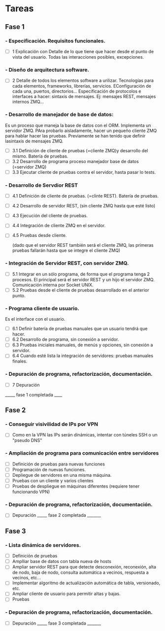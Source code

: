 
# Tareas
## Fase 1

### - Especificación. Requisitos funcionales.
- [ ] 1 Explicación con Detalle de lo que tiene que hacer desde el punto de vista del usuario. Todas las interacciones posibles, excepciones.
	
### - Diseño de arquitectura software.
- [ ] 2 Detalle de todos los elementos software a urilizar. Tecnologías para cada elementos, frameworks, librerías, servicios. EConfiguración de cada una, puertos, directorios... Especificación de protocolos e interfaces a hacer: sintaxis de mensajes. Ej: mensajes REST, mensajes internos ZMQ...
	
### - Desarrollo de manejador de base de datos:
	
  Es un proceso que maneja la base de datos con el ORM. Implementa un servidor ZMQ. PAra probarlo aisladamente, hacer un pequeño cliente ZMQ para hablar hacer las pruebas. Previamente se han tenido que definir lasintaxis de mensajes ZMQ.
- [ ] 3.1 Definición de cliente de pruebas (=cliente ZMQ)y desarrollo del mismo. Batería de pruebas.
- [ ] 3.2 Desarrollo de programa proceso manejador base de datos (=servidor ZMQ)
- [ ] 3.3 Ejecutar cliente de pruebas contra el servidor, hasta pasar lo tests.
	
### -  Desarrollo de Servdior REST
- [ ] 4.1 Definición de cliente de pruebas. (=clinte REST). Batería de pruebas.
- [ ] 4.2 Desarrollo de servidor REST, (sin cliente ZMQ hasta que esté listo)
- [ ] 4.3 Ejecución del cliente de pruebas.
- [ ] 4.4 Integración de cliente ZMQ en el servidor.
- [ ] 4.5 Pruebas desde cliente.
      
	(dado que el servidor REST también será el cliente ZMQ, las primeras pruebas fallarán hasta que se integre el cliente ZMQ)
	
### -  Integración de Servidor REST, con servidor ZMQ.
- [ ] 5.1 Integrar en un sólo programa, de forma que el programa tenga 2 procesos. El principal será el servidor REST y un hijo el servidor ZMQ. Comunicación interna por Socket UNIX.
- [ ] 5.2 Pruebas desde el cliente de pruebas desarrollado en el anterior punto.
	
### -  Programa cliente de usuario.

Es el interface con el usuario.
- [ ] 6.1 Definir batería de pruebas manuales que un usuario tendrá que hacer.
- [ ] 6.2 Desarrollo de programa, sin conexión a servidor.
- [ ] 6.3 Pruebas iniciales manuales, de menús y opciones, sin conexión a servidor.
- [ ] 6.4 Cuando esté lista la integración de servidores: pruebas manuales finales.
	
### - Depuración de programa, refactorización, documentación.
- [ ] 7 Depuración
	
_____ fase 1 completada ____	

## Fase 2
### - Conseguir visivilidad de IPs por VPN
- [ ]	Como en la VPN las IPs serán dinámicas, intentar con túneles SSH o un "pseudo DNS"
	
### - Ampliación de programa para comunicación entre servidores
- [ ]	Definición de pruebas para nuevas funciones
- [ ]	Programación de nuevas funciones.
- [ ]	Depliegue de servidores en una misma máquina.
- [ ]	Pruebas con un cliente y varios clientes
- [ ]	Pruebas de despliegue en máquinas diferentes (requiere tener funcionando VPN)

### - Depuración de programa, refactorización, documentación.
- [ ] Depuración
_____ 	fase 2 completada _______
## Fase 3
### - Lista dinámica de servidores.
- [ ] Definición de pruebas
- [ ] Amplliar base de datos con tabla nueva de hosts
- [ ] Ampliar servidor REST para que detecte desconexión, reconexión, alta de nodo, baja de nodo, consulta automática a vecinos, respuesta a vecinos, etc...
- [ ] Implementar algoritmo de actualización automática de tabla, versionado, etc.
- [ ] Ampliar cliente de usuario para permitir altas y bajas.
- [ ] Pruebas
	
### - Depuración de programa, refactorización, documentación.
- [ ] Depuración
_____ 	fase 3 completada _______
	
